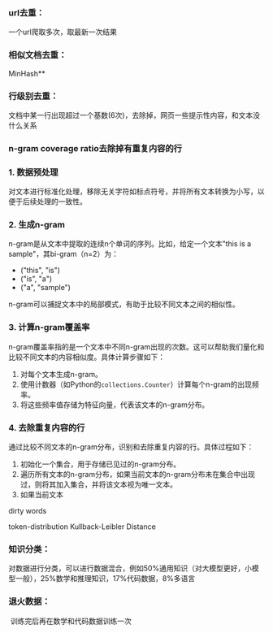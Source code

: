 ### url去重：

一个url爬取多次，取最新一次结果

### 相似文档去重：

MinHash**

### 行级别去重：

文档中某一行出现超过一个基数(6次)，去除掉，网页一些提示性内容，和文本没什么关系



### n-gram coverage ratio去除掉有重复内容的行

### 1. 数据预处理

对文本进行标准化处理，移除无关字符如标点符号，并将所有文本转换为小写，以便于后续处理的一致性。

### 2. 生成n-gram

n-gram是从文本中提取的连续n个单词的序列。比如，给定一个文本"this is a sample"，其bi-gram（n=2）为：

- ("this", "is")
- ("is", "a")
- ("a", "sample")

n-gram可以捕捉文本中的局部模式，有助于比较不同文本之间的相似性。

### 3. 计算n-gram覆盖率

n-gram覆盖率指的是一个文本中不同n-gram出现的次数。这可以帮助我们量化和比较不同文本的内容相似度。具体计算步骤如下：

1. 对每个文本生成n-gram。
2. 使用计数器（如Python的`collections.Counter`）计算每个n-gram的出现频率。
3. 将这些频率值存储为特征向量，代表该文本的n-gram分布。

### 4. 去除重复内容的行

通过比较不同文本的n-gram分布，识别和去除重复内容的行。具体过程如下：

1. 初始化一个集合，用于存储已见过的n-gram分布。
2. 遍历所有文本的n-gram分布，如果当前文本的n-gram分布未在集合中出现过，则将其加入集合，并将该文本视为唯一文本。
3. 如果当前文本



dirty words

token-distribution Kullback-Leibler Distance

### 知识分类：

​	对数据进行分类，可以进行数据混合，例如50%通用知识（对大模型更好，小模型一般），25%数学和推理知识，17%代码数据，8%多语言

### 退火数据：

​	训练完后再在数学和代码数据训练一次

​	



